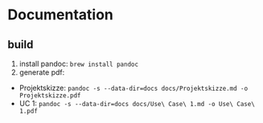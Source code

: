# Documentation
## build
1. install pandoc: `brew install pandoc`
2. generate pdf:
  - Projektskizze: `pandoc -s --data-dir=docs docs/Projektskizze.md -o Projektskizze.pdf`
  - UC 1: `pandoc -s --data-dir=docs docs/Use\ Case\ 1.md -o Use\ Case\ 1.pdf`
